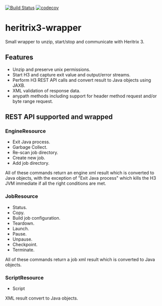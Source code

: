 [![Build Status](https://travis-ci.org/netarchivesuite/heritrix3-wrapper.svg)](https://travis-ci.org/netarchivesuite/heritrix3-wrapper)
[![codecov](https://codecov.io/gh/netarchivesuite/heritrix3-wrapper/branch/master/graph/badge.svg)](https://codecov.io/gh/netarchivesuite/heritrix3-wrapper)

heritrix3-wrapper
=================

Small wrapper to unzip, start/stop and communicate with Heritrix 3.

## Features ##

* Unzip and preserve unix permissions.
* Start H3 and capture exit value and output/error streams.
* Perform H3 REST API calls and convert result to Java objects using JAXB.
* XML validation of response data.
* anypath methods including support for header method request and/or byte range request.

## REST API supported and wrapped ##

### EngineResource ###

* Exit Java process.
* Garbage Collect.
* Re-scan job directory.
* Create new job.
* Add job directory.

All of these commands return an engine xml result which is converted to Java objects, with the exception of "Exit Java process" which kills the H3 JVM immediate if all the right conditions are met.

### JobResource ###

* Status.
* Copy.
* Build job configuration.
* Teardown.
* Launch.
* Pause.
* Unpause.
* Checkpoint.
* Terminate.

All of these commands return a job xml result which is converted to Java objects.

### ScriptResource ###

* Script

XML result convert to Java objects.
